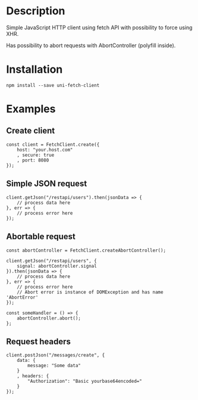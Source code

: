 # Description
Simple JavaScript HTTP client using fetch API with possibility to force using XHR.

Has possibility to abort requests with AbortController (polyfill inside).

# Installation
`npm install --save uni-fetch-client`

# Examples
## Create client
```
const client = FetchClient.create({
    host: "your.host.com"
    , secure: true
    , port: 8080
});
```

## Simple JSON request
```
client.getJson("/restapi/users").then(jsonData => {
    // process data here
}, err => {
    // process error here
});
```

## Abortable request
```
const abortController = FetchClient.createAbortController();

client.getJson("/restapi/users", {
    signal: abortController.signal
}).then(jsonData => {
    // process data here
}, err => {
    // process error here
    // Abort error is instance of DOMException and has name 'AbortError'
});

const someHandler = () => {
    abortController.abort();
};
```

## Request headers
```
client.postJson("/messages/create", {
    data: {
        message: "Some data"
    }
    , headers: {
        "Authorization": "Basic yourbase64encoded="
    }
});
```